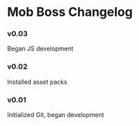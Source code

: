 # Mob Boss Changelog

### v0.03
Began JS development

### v0.02
Installed asset packs

### v0.01
Initialized Git, began development